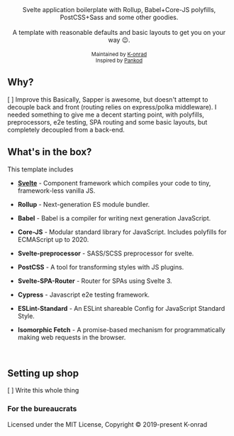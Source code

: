 <div align="center">Svelte application boilerplate with Rollup, Babel+Core-JS polyfills, PostCSS+Sass and some other goodies.</div>

<!--<div align="center">
<!-- CodeClimate
<a href="https://codeclimate.com/github/pankod/svelte-boilerplate/maintainability">
<img src="https://api.codeclimate.com/v1/badges/2c6982d3ad672a07f7ae/maintainability" />
</a>
<-- TestCoverage --
<a href="https://codeclimate.com/github/pankod/svelte-boilerplate/test_coverage"><img src="https://api.codeclimate.com/v1/badges/2c6982d3ad672a07f7ae/test_coverage" /></a>
<-- Build Status --
<a href="https://travis-ci.org/pankod/svelte-boilerplate">
<img src="https://travis-ci.org/pankod/svelte-boilerplate.svg?branch=master" alt="Build Status" />
</a>
<-- Dependency Status --
<a href="https://david-dm.org/pankod/svelte-boilerplate">
<img src="https://david-dm.org/pankod/svelte-boilerplate.svg" alt="Dependency Status" />
</a>
<-- devDependency Status --
<a href="https://david-dm.org/pankod/svelte-boilerplate#info=devDependencies">
<img src="https://david-dm.org/pankod/svelte-boilerplate/dev-status.svg" alt="devDependency Status" />
</a>
</div>
-->

<br/>
<div align="center">
A template with reasonable defaults and basic layouts to get you on your way 😉.
  <br />
  <br />
  <sub>Maintained by <a href="https://github.com/k-onrad/">K-onrad</a></sub>
  <br />
  <sub>Inspired by <a href="https://github.com/pankod/svelte-boilerplate">Pankod</a></sub>
</div>


## Why?

[  ] Improve this
Basically, Sapper is awesome, but doesn't attempt to decouple back and front (routing relies on express/polka middleware).
I needed something to give me a decent starting point, with polyfills, preprocessors, e2e testing, SPA routing and some basic layouts, but completely decoupled from a back-end.

## What's in the box?

This template includes
* **[Svelte](https://svelte.dev/)** - Component framework which compiles your code to tiny, framework-less vanilla JS.
* **Rollup** - Next-generation ES module bundler.
* **Babel** -  Babel is a compiler for writing next generation JavaScript.
* **Core-JS** - Modular standard library for JavaScript. Includes polyfills for ECMAScript up to 2020.
* **Svelte-preprocessor** - SASS/SCSS preprocessor for svelte.
* **PostCSS** - A tool for transforming styles with JS plugins.
* **Svelte-SPA-Router** - Router for SPAs using Svelte 3.
* **Cypress** - Javascript e2e testing framework.
* **ESLint-Standard** - An ESLint shareable Config for JavaScript Standard Style.
* **Isomorphic Fetch** - A promise-based mechanism for programmatically making web requests in the browser.

  <br/>


## Setting up shop

[  ] Write this whole thing


### For the bureaucrats

Licensed under the MIT License, Copyright © 2019-present K-onrad
